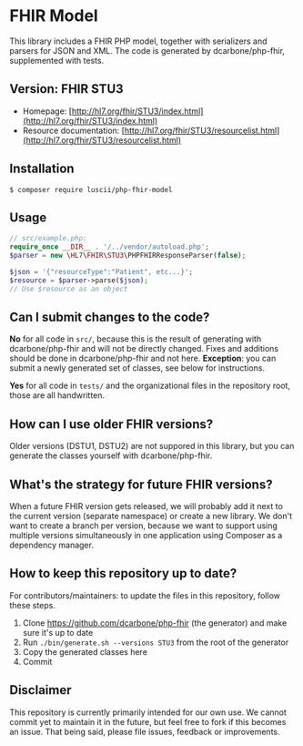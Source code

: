 # FHIR Model

This library includes a FHIR PHP model, together with serializers and parsers
for JSON and XML. The code is generated by dcarbone/php-fhir, supplemented with
tests.

## Version: FHIR STU3

- Homepage: [http://hl7.org/fhir/STU3/index.html](http://hl7.org/fhir/STU3/index.html)
- Resource documentation: [http://hl7.org/fhir/STU3/resourcelist.html](http://hl7.org/fhir/STU3/resourcelist.html)

## Installation

```
$ composer require luscii/php-fhir-model
```

## Usage

```php
// src/example.php:
require_once __DIR__ . '/../vendor/autoload.php';
$parser = new \HL7\FHIR\STU3\PHPFHIRResponseParser(false);

$json = '{"resourceType":"Patient", etc...}';
$resource = $parser->parse($json);
// Use $resource as an object
```

## Can I submit changes to the code?

**No** for all code in `src/`, because this is the result of generating with
dcarbone/php-fhir and will not be directly changed. Fixes and additions should
be done in dcarbone/php-fhir and not here.
**Exception**: you can submit a newly generated set of classes,
see below for instructions.

**Yes** for all code in `tests/` and the organizational files in the repository
root, those are all handwritten.

## How can I use older FHIR versions?

Older versions (DSTU1, DSTU2) are not suppored in this library, but you can
generate the classes yourself with dcarbone/php-fhir.

## What's the strategy for future FHIR versions?

When a future FHIR version gets released, we will probably add it next to the
current version (separate namespace) or create a new library. We don't want to
create a branch per version, because we want to support using multiple versions
simultaneously in one application using Composer as a dependency manager.

## How to keep this repository up to date?

For contributors/maintainers: to update the files in this repository, follow these steps.

1. Clone https://github.com/dcarbone/php-fhir (the generator) and make sure it's up to date
2. Run `./bin/generate.sh --versions STU3` from the root of the generator
3. Copy the generated classes here
4. Commit

## Disclaimer

This repository is currently primarily intended for our own use. We cannot
commit yet to maintain it in the future, but feel free to fork if this becomes
an issue. That being said, please file issues, feedback or improvements.
